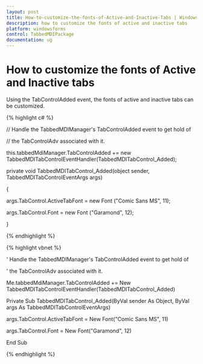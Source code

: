 ```yaml
---
layout: post
title: How-to-customize-the-fonts-of-Active-and-Inactive-Tabs | Windows Forms | Syncfusion
description: how to customize the fonts of active and inactive tabs
platform: windowsforms
control: TabbedMDIPackage
documentation: ug
---
```


# How to customize the fonts of Active and Inactive tabs

Using the TabControlAdded event, the fonts of active and inactive tabs can be customized.

{% highlight c# %}



// Handle the TabbedMDIManager's TabControlAdded event to get hold of 

// the TabControlAdv associated with it.

this.tabbedMdiManager.TabControlAdded += new TabbedMDITabControlEventHandler(TabbedMDITabControl_Added);

private void TabbedMDITabControl_Added(object sender, TabbedMDITabControlEventArgs args)

{

args.TabControl.ActiveTabFont = new Font ("Comic Sans MS", 11);

args.TabControl.Font = new Font ("Garamond", 12);

}

{% endhighlight %}

{% highlight vbnet %}



' Handle the TabbedMDIManager's TabControlAdded event to get hold of 

' the TabControlAdv associated with it.

Me.tabbedMdiManager.TabControlAdded += New TabbedMDITabControlEventHandler(TabbedMDITabControl_Added)

Private Sub TabbedMDITabControl_Added(ByVal sender As Object, ByVal args As TabbedMDITabControlEventArgs)

args.TabControl.ActiveTabFont = New Font("Comic Sans MS", 11)

args.TabControl.Font = New Font("Garamond", 12)

End Sub

{% endhighlight %}

